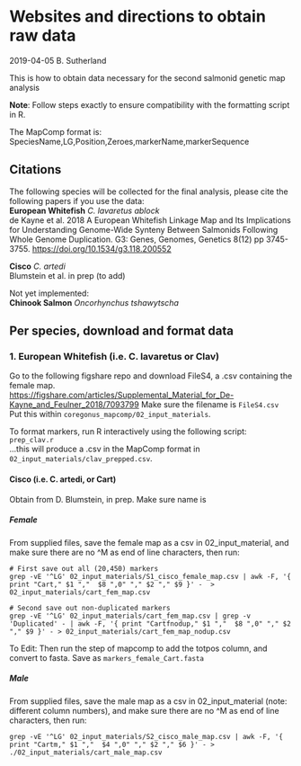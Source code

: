 # Websites and directions to obtain raw data
2019-04-05
B. Sutherland

This is how to obtain data necessary for the second salmonid genetic map analysis      

**Note**: Follow steps exactly to ensure compatibility with the formatting script in R.     

The MapComp format is:      
SpeciesName,LG,Position,Zeroes,markerName,markerSequence      

## Citations
The following species will be collected for the final analysis, please cite the following papers if you use the data:     
**European Whitefish** *C. lavaretus ablock*      
de Kayne et al. 2018 A European Whitefish Linkage Map and Its Implications for Understanding Genome-Wide Synteny Between Salmonids Following Whole Genome Duplication. G3: Genes, Genomes, Genetics 8(12) pp 3745-3755. https://doi.org/10.1534/g3.118.200552
 
**Cisco** *C. artedi*      
Blumstein et al. in prep (to add)     

Not yet implemented:    
**Chinook Salmon** *Oncorhynchus tshawytscha*     


## Per species, download and format data
### 1. European Whitefish (i.e. C. lavaretus or Clav)
Go to the following figshare repo and download FileS4, a .csv containing the female map.            
https://figshare.com/articles/Supplemental_Material_for_De-Kayne_and_Feulner_2018/7093799
Make sure the filename is `FileS4.csv` Put this within `coregonus_mapcomp/02_input_materials`.     

To format markers, run R interactively using the following script:     
`prep_clav.r`     
...this will produce a .csv in the MapComp format in `02_input_materials/clav_prepped.csv`.    


#### Cisco (i.e. C. artedi, or Cart)
Obtain from D. Blumstein, in prep. Make sure name is      

##### Female #####
From supplied files, save the female map as a csv in 02_input_material, and make sure there are no ^M as end of line characters, then run:     
```
# First save out all (20,450) markers
grep -vE '^LG' 02_input_materials/S1_cisco_female_map.csv | awk -F, '{ print "Cart," $1 ","  $8 ",0" "," $2 "," $9 }' -  > 02_input_materials/cart_fem_map.csv

# Second save out non-duplicated markers
grep -vE '^LG' 02_input_materials/cart_fem_map.csv | grep -v 'Duplicated' - | awk -F, '{ print "Cartfnodup," $1 ","  $8 ",0" "," $2 "," $9 }' - > 02_input_materials/cart_fem_map_nodup.csv

```


To Edit: Then run the step of mapcomp to add the totpos column, and convert to fasta. Save as `markers_female_Cart.fasta`

##### Male #####
From supplied files, save the male map as a csv in 02_input_material (note: different column numbers), and make sure there are no ^M as end of line characters, then run:     
```
grep -vE '^LG' 02_input_materials/S2_cisco_male_map.csv | awk -F, '{ print "Cartm," $1 ","  $4 ",0" "," $2 "," $6 }' - > ./02_input_materials/cart_male_map.csv
``` 
